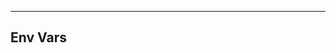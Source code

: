 <!-- Space: Projects -->
<!-- Parent: ZshApps -->
<!-- Title: EnvVars ZshApps -->
<!-- Label: ZshApps -->
<!-- Label: Project -->
<!-- Label: EnvVars -->
<!-- Include: disclaimer.md -->
<!-- Include: ac:toc -->

---

## Env Vars

